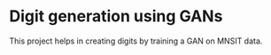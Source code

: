 # Digit generation using GANs

This project helps in creating digits by training a GAN on MNSIT data.
 
